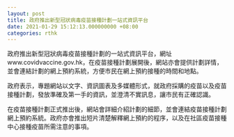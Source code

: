 ```yaml
---
layout: post
title: 政府推出新型冠狀病毒疫苗接種計劃一站式資訊平台
date: 2021-01-29 15:12:13.000000000 +08:00
categories: rthk
---
```


政府推出新型冠狀病毒疫苗接種計劃的一站式資訊平台，網址www.covidvaccine.gov.hk，在疫苗接種計劃展開後，網站亦會提供計劃詳情，並會連結計劃的網上預約系統，方便市民在網上預約接種的時間和地點。

政府表示，專題網站以文字、資訊圖表及多媒體形式，就政府採購的疫苗以及疫苗接種計劃，發放準確及第一手的資訊，並澄清不實訊息，讓市民有正確認識。

在疫苗接種計劃正式推出後，網站會詳細介紹計劃的細節，並會連結疫苗接種計劃網上預約系統。政府亦會推出短片清楚解釋網上預約的程序，以及在社區疫苗接種中心接種疫苗所需注意的事項。
